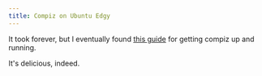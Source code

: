 ```yaml
---
title: Compiz on Ubuntu Edgy
---
```


It took forever, but I eventually found [this guide][1] for getting compiz up
and running.

It's delicious, indeed.

[1]: http://compiz.org/index.php?title=Ubuntu_Installation_Guide
